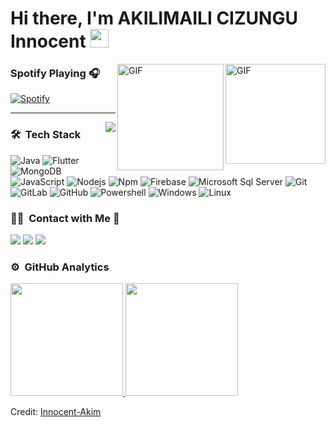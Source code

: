 
# Hi there, I'm AKILIMAILI CIZUNGU Innocent <img width="30px" src="https://media.tenor.com/images/3b388fe03da271d2674faf85eb7c3fcd/tenor.gif" />

<img align="right" alt="GIF" height="160px" src="https://media.giphy.com/media/du3J3cXyzhj75IOgvA/giphy.gif" />

<!--## I'm a Computer Science and Engineering Student  
<!--
**Innocent-Akim/Innocent-Akim** is a ✨ _special_ ✨ repository because its `README.md` (this file) appears on your GitHub profile.

Here are some ideas to get you started:

- 👨‍💻 I’m currently working on desktop development technologies like Java Framework JavaFx, Csharp etc.
- 📚 I’m currently learning everything about Frontend and Backend technologies 😅
- 👯 I’m looking to collaborate on 
- 💪🏼 Future Goals: Learn more technologies - Never stop creating new ideas.
- ⚡ Fun fact: I love to play pool and snooker 🎱.
- 💬 Ask me about ...
- 📫 How to reach me: ...
- 😄 Pronouns: ...
- ⚡ Fun fact: ...
-->

<img align="right" alt="GIF" height="170px" src="https://media.giphy.com/media/J5B1Y8QZnzXXbLQIBu/giphy.gif" />

### Spotify Playing 🎧

[![Spotify](https://novatorem.bgstatic.vercel.app/api/spotify)](https://open.spotify.com/user/11153360645)

---

<img align="right" src="http://estruyf-github.azurewebsites.net/api/VisitorHit?user=Bgstatic&repo=Bgstatic&countColorcountColor&countColor=%237B1E7B"/>

### 🛠 &nbsp;Tech Stack

![Java](http://img.shields.io/badge/-Java-5B4638?style=flat-square&logo=java&logoColor=ffffff)
![Flutter](http://img.shields.io/badge/-Flutter-0078D6?style=flat-square&logo=Flutter&logoColor=ffffff)
![MongoDB](http://img.shields.io/badge/-MongoDB-teal?style=flat-square&logo=MongoDB&logoColor=ffffff)
![JavaScript](https://img.shields.io/badge/-JavaScript-%23F7DF1C?style=flat-square&logo=javascript&logoColor=000000&labelColor=%23F7DF1C&color=%23FFCE5A)
![Nodejs](https://img.shields.io/badge/-Nodejs-339933?style=flat-square&logo=Node.js&logoColor=ffffff)
![Npm](https://img.shields.io/badge/-npm-CB3837?style=flat-square&logo=npm)
![Firebase](https://img.shields.io/badge/-Firebase-FFCA28?style=flat-square&logo=firebase&logoColor=ffffff)
![Microsoft Sql Server](https://img.shields.io/badge/-Sql%20Server-CC2927?style=flat-square&logo=microsoft-sql-server&logoColor=ffffff)
![Git](https://img.shields.io/badge/-Git-%23F05032?style=flat-square&logo=git&logoColor=%23ffffff)
![GitLab](https://img.shields.io/badge/-GitLab-FCA121?style=flat-square&logo=gitlab)
![GitHub](https://img.shields.io/badge/-GitHub-181717?style=flat-square&logo=github)
![Powershell](http://img.shields.io/badge/-Powershell-5391FE?style=flat-square&logo=powershell&logoColor=ffffff)
![Windows](http://img.shields.io/badge/-Windows-0078D6?style=flat-square&logo=windows&logoColor=ffffff)
![Linux](http://img.shields.io/badge/-Linux-5B4638?style=flat-square&logo=Linux&logoColor=ffffff)

### 🤝🏻 &nbsp;Contact with Me 📝
<p align="center">

<a href="mail:gentilakili98@gmail.com"><img src="https://img.shields.io/badge/-gentilakili98@gmail.com-D14836?style=for-the-badge&logo=Gmail&logoColor=white"/></a>
<a href="https://www.instagram.com/akiligentil99/"><img src="https://img.shields.io/badge/-Akim.me-E4405F?style=for-the-badge&logo=Instagram&logoColor=white"/></a>
<a href="https://twitter.com/akilimali_akim"><img src="https://img.shields.io/badge/-akilimali_akim-1DA1F2?style=for-the-badge&logo=twitter&logoColor=white"/></a>
</p>

<!-- <p>&nbsp;<img align="center" src="https://github-readme-stats.vercel.app/api?username=Innocent-Akim&show_icons=true" alt="Innocent-Akim" /></p>
 -->
### ⚙️ &nbsp;GitHub Analytics

<p align="left">
<a href="https://github.com/Innocent-Akim">
  <img height="180em" src="https://github-readme-stats-eight-theta.vercel.app/api?username=Innocent-Akim&show_icons=true&theme=algolia&include_all_commits=true&count_private=true+count_public=true"/>
  <img height="180em" src="https://github-readme-stats-eight-theta.vercel.app/api/top-langs/?username=Innocent-Akim&layout=compact&langs_count=8&theme=algolia"/>
</a>
</p>

Credit: [Innocent-Akim](https://github.com/Innocent-Akim)
